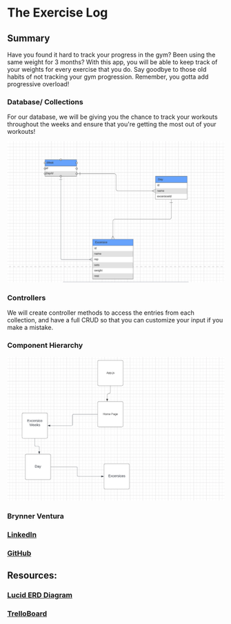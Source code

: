 # The Exercise Log

## Summary
Have you found it hard to track your progress in the gym? Been using the same weight for 3 months? With this app, you will be able to keep track of your weights for every exercise that you do. Say goodbye to those old habits of not tracking your gym progression. Remember, you gotta add progressive overload!

### Database/ Collections

For our database, we will be giving you the chance to track your workouts throughout the weeks and ensure that you're getting the most out of your workouts!


<img src = "images/backendPicture.png" >

### Controllers

We will create controller methods to access the entries from each collection, and have a full CRUD so that you can customize your input if you make a mistake.

### Component Hierarchy
<img src = "images/frontendPicture.png" >


### Brynner Ventura

### [LinkedIn](https://www.linkedin.com/in/brynner-ventura/)
### [GitHub](https://github.com/Brynner03)

## Resources:

### [Lucid ERD Diagram](https://lucid.app/lucidchart/a301fffe-ecaa-4a94-988f-6e1dff45c9bc/edit?page=0_0&invitationId=inv_b387f918-8b19-4cd0-a276-69090221767a#)
### [TrelloBoard](https://trello.com/b/gOOcQYeG/excersice-trello-board)

